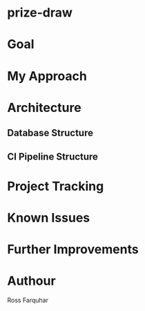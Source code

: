 # prize-draw
# Goal
# My Approach
# Architecture
## Database Structure
## CI Pipeline Structure
# Project Tracking
# Known Issues
# Further Improvements
# Authour
Ross Farquhar

